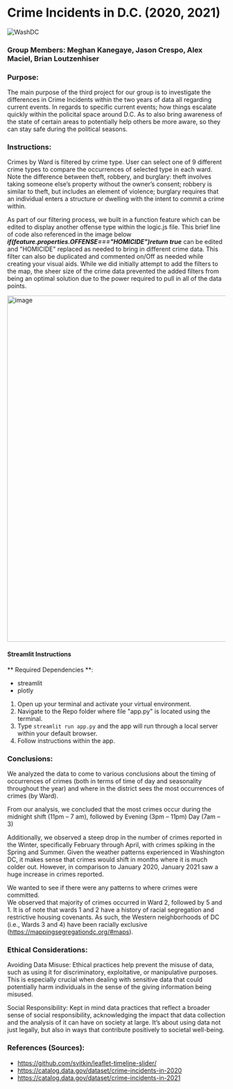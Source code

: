 # Crime Incidents in D.C. (2020, 2021)

![WashDC](https://github.com/user-attachments/assets/33fa4bbf-126b-4e95-8fa9-1247321bcdb5)

### Group Members: Meghan Kanegaye, Jason Crespo, Alex Maciel, Brian Loutzenhiser

### Purpose:
The main purpose of the third project for our group is to investigate the differences in Crime Incidents within the two years of data all regarding current events. 
In regards to specific current events; how things escalate quickly within the policital space around D.C.
As to also bring awareness of the state of certain areas to potentially help others be more aware, so they can stay safe during the political seasons.

### Instructions:
Crimes by Ward is filtered by crime type. User can select one of 9 different crime types to compare the occurrences of selected type in each ward. 
    Note the difference between theft, robbery, and burglary: theft involves taking someone else’s property without the owner’s consent; robbery is similar to theft, but includes an element of violence; burglary requires that an individual enters a structure or dwelling with the intent to commit a crime within. 

As part of our filtering process, we built in a function feature which can be edited to display another offense type within the logic.js file. This brief line of code also referenced in the image below ***if(feature.properties.OFFENSE==="HOMICIDE")return true*** can be edited and "HOMICIDE" replaced as needed to bring in different crime data.  This filter can also be duplicated and commented on/Off as needed while creating your visual aids. 
While we did initially attempt to add the filters to the map, the sheer size of the crime data prevented the added filters from being an optimal solution due to the power required to pull in all of the data points.

<img width="799" alt="image" src="https://github.com/user-attachments/assets/3d2631c9-2614-4623-83c2-d98187c1bb3a">

#### Streamlit Instructions
** Required Dependencies **:
 - streamlit
 - plotly

1. Open up your terminal and activate your virtual environment.
2. Navigate to the Repo folder where file "app.py" is located using the terminal.
3. Type `streamlit run app.py` and the app will run through a local server within your default browser.
4. Follow instructions within the app.

### Conclusions:
We analyzed the data to come to various conclusions about the timing of occurrences of crimes (both in terms of time of day and seasonality throughout the year) and where in the district sees the most occurrences of crimes (by Ward). 

From our analysis, we concluded that the most crimes occur during the midnight shift (11pm – 7 am), followed by 
	Evening (3pm – 11pm)
	Day (7am – 3)

Additionally, we observed a steep drop in the number of crimes reported in the Winter, specifically February through April, with crimes spiking in the Spring and Summer. Given the weather patterns experienced in Washington DC, it makes sense that crimes would shift in months where it is much colder out.
However, in comparison to January 2020, January 2021 saw a huge increase in crimes reported.

We wanted to see if there were any patterns to where crimes were committed.  
We observed that majority of crimes occurred in Ward 2, followed by 5 and 1. It is of note that wards 1 and 2 have a history of racial segregation and restrictive housing covenants. As such, the Western neighborhoods of DC (i.e., Wards 3 and 4) have been racially exclusive
(https://mappingsegregationdc.org/#maps).


### Ethical Considerations:

Avoiding Data Misuse: Ethical practices help prevent the misuse of data, such as using it for discriminatory, exploitative, or manipulative purposes. This is especially crucial when dealing with sensitive data that could potentially harm individuals in the sense of the giving information being misused.

Social Responsibility: Kept in mind data practices that reflect a broader sense of social responsibility, acknowledging the impact that data collection and the analysis of it can have on society at large. It’s about using data not just legally, but also in ways that contribute positively to societal well-being.

### References (Sources):
- https://github.com/svitkin/leaflet-timeline-slider/
- https://catalog.data.gov/dataset/crime-incidents-in-2020
- https://catalog.data.gov/dataset/crime-incidents-in-2021
